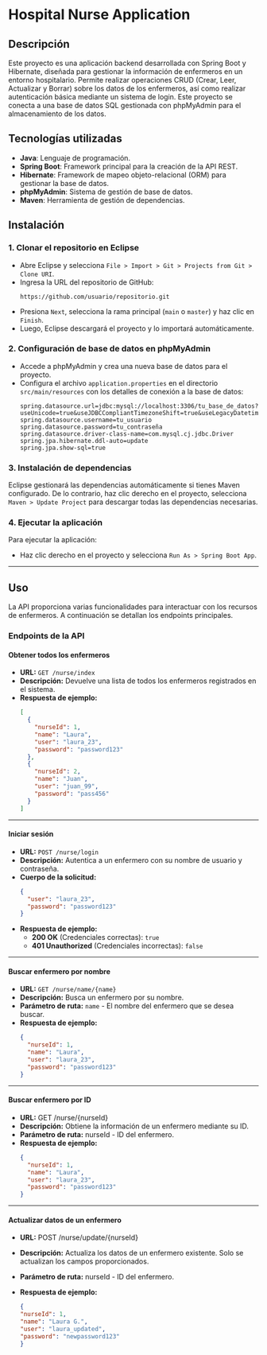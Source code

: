 # Hospital Nurse Application

## Descripción

Este proyecto es una aplicación backend desarrollada con Spring Boot y Hibernate, diseñada para gestionar la información de enfermeros en un entorno hospitalario. Permite realizar operaciones CRUD (Crear, Leer, Actualizar y Borrar) sobre los datos de los enfermeros, así como realizar autenticación básica mediante un sistema de login. Este proyecto se conecta a una base de datos SQL gestionada con phpMyAdmin para el almacenamiento de los datos.

## Tecnologías utilizadas
- **Java**: Lenguaje de programación.
- **Spring Boot**: Framework principal para la creación de la API REST.
- **Hibernate**: Framework de mapeo objeto-relacional (ORM) para gestionar la base de datos.
- **phpMyAdmin**: Sistema de gestión de base de datos.
- **Maven**: Herramienta de gestión de dependencias.

## Instalación

### 1. Clonar el repositorio en Eclipse
   - Abre Eclipse y selecciona `File > Import > Git > Projects from Git > Clone URI`.
   - Ingresa la URL del repositorio de GitHub:
     ```plaintext
     https://github.com/usuario/repositorio.git
     ```
   - Presiona `Next`, selecciona la rama principal (`main` o `master`) y haz clic en `Finish`.
   - Luego, Eclipse descargará el proyecto y lo importará automáticamente.

### 2. Configuración de base de datos en phpMyAdmin
   - Accede a phpMyAdmin y crea una nueva base de datos para el proyecto.
   - Configura el archivo `application.properties` en el directorio `src/main/resources` con los detalles de conexión a la base de datos:
     ```properties
     spring.datasource.url=jdbc:mysql://localhost:3306/tu_base_de_datos?useUnicode=true&useJDBCCompliantTimezoneShift=true&useLegacyDatetimeCode=false&serverTimezone=UTC
     spring.datasource.username=tu_usuario
     spring.datasource.password=tu_contraseña
     spring.datasource.driver-class-name=com.mysql.cj.jdbc.Driver
     spring.jpa.hibernate.ddl-auto=update
     spring.jpa.show-sql=true
     ```

### 3. Instalación de dependencias
   Eclipse gestionará las dependencias automáticamente si tienes Maven configurado. De lo contrario, haz clic derecho en el proyecto, selecciona `Maven > Update Project` para descargar todas las dependencias necesarias.

### 4. Ejecutar la aplicación
   Para ejecutar la aplicación:
   - Haz clic derecho en el proyecto y selecciona `Run As > Spring Boot App`.

---

## Uso

La API proporciona varias funcionalidades para interactuar con los recursos de enfermeros. A continuación se detallan los endpoints principales.

### Endpoints de la API 

#### **Obtener todos los enfermeros**
- **URL:** `GET /nurse/index`
- **Descripción:** Devuelve una lista de todos los enfermeros registrados en el sistema.
- **Respuesta de ejemplo:**
    ```json
    [
      {
        "nurseId": 1,
        "name": "Laura",
        "user": "laura_23",
        "password": "password123"
      },
      {
        "nurseId": 2,
        "name": "Juan",
        "user": "juan_99",
        "password": "pass456"
      }
    ]
    ```

---

#### **Iniciar sesión**
- **URL:** `POST /nurse/login`
- **Descripción:** Autentica a un enfermero con su nombre de usuario y contraseña.
- **Cuerpo de la solicitud:**
    ```json
    {
      "user": "laura_23",
      "password": "password123"
    }
    ```
- **Respuesta de ejemplo:**
  - **200 OK** (Credenciales correctas): `true`
  - **401 Unauthorized** (Credenciales incorrectas): `false`

---

#### **Buscar enfermero por nombre**
- **URL:** `GET /nurse/name/{name}`
- **Descripción:** Busca un enfermero por su nombre.
- **Parámetro de ruta:** `name` - El nombre del enfermero que se desea buscar.
- **Respuesta de ejemplo:**
  ```json
  {
    "nurseId": 1,
    "name": "Laura",
    "user": "laura_23",
    "password": "password123"
  }

---

#### **Buscar enfermero por ID**
- **URL:** GET /nurse/{nurseId}
- **Descripción:** Obtiene la información de un enfermero mediante su ID.
- **Parámetro de ruta:** nurseId - ID del enfermero.
- **Respuesta de ejemplo:**
  ```json
  {
    "nurseId": 1,
    "name": "Laura",
    "user": "laura_23",
    "password": "password123"
  }

---

#### **Actualizar datos de un enfermero**
- **URL:** POST /nurse/update/{nurseId}
- **Descripción:** Actualiza los datos de un enfermero existente. Solo se actualizan los campos proporcionados.
- **Parámetro de ruta:** nurseId - ID del enfermero.
- **Respuesta de ejemplo:** 
  
  ```json
  {
  "nurseId": 1,
  "name": "Laura G.",
  "user": "laura_updated",
  "password": "newpassword123"
  }

  
